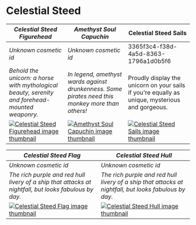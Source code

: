 # Celestial Steed

| *Celestial Steed Figurehead* | *Amethyst Soul Capuchin* | Celestial Steed Sails |
| ---------------------------- | ------------------------ | --------------------- |
| *Unknown cosmetic id* | *Unknown cosmetic id* | 3365f3c4-f38d-4a5d-8363-1796a1d0b5f6 |
| *Behold the unicorn: a horse with mythological beauty, serenity and forehead-mounted weaponry.* | *In legend, amethyst wards against drunkenness. Some pirates need this monkey more than others!* | Proudly display the unicorn on your sails if you're equally as unique, mysterious and gorgeous. |
| [![*Celestial Steed Figurehead* image thumbnail](https://cdn.merciasquill.com/images/67035fed8ad30bf0035179c4)](https://seaofthieves.wiki.gg/wiki/Celestial_Steed_Figurehead) | [![*Amethyst Soul Capuchin* image thumbnail](https://cdn.merciasquill.com/images/67035fed8ad30bf0035179c4)](https://seaofthieves.wiki.gg/wiki/Amethyst_Soul_Capuchin) | [![Celestial Steed Sails image thumbnail](https://seaofthieves.wiki.gg/images/4/4d/Celestial_Steed_Sails.png)](https://seaofthieves.wiki.gg/wiki/Celestial_Steed_Sails) |

| *Celestial Steed Flag* | *Celestial Steed Hull* |
| ---------------------- | ---------------------- |
| *Unknown cosmetic id* | *Unknown cosmetic id* |
| *The rich purple and red hull livery of a ship that attacks at nightfall, but looks fabulous by day.* | *The rich purple and red hull livery of a ship that attacks at nightfall, but looks fabulous by day.* |
| [![*Celestial Steed Flag* image thumbnail](https://cdn.merciasquill.com/images/67035fed8ad30bf0035179c4)](https://seaofthieves.wiki.gg/wiki/Celestial_Steed_Flag) | [![*Celestial Steed Hull* image thumbnail](https://cdn.merciasquill.com/images/67035fed8ad30bf0035179c4)](https://seaofthieves.wiki.gg/wiki/Celestial_Steed_Hull) |
